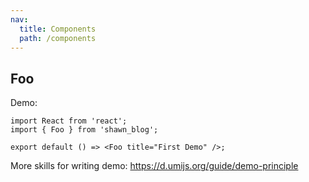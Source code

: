 ```yaml
---
nav:
  title: Components
  path: /components
---
```


## Foo

Demo:

```tsx
import React from 'react';
import { Foo } from 'shawn_blog';

export default () => <Foo title="First Demo" />;
```

More skills for writing demo: https://d.umijs.org/guide/demo-principle
